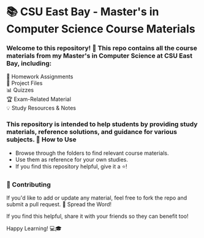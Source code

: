 <h1> 📚 CSU East Bay - Master's in Computer Science Course Materials </h1>

<h3> Welcome to this repository! 🎉 This repo contains all the course materials from my Master's in Computer Science at CSU East Bay, including: </h3>

📝 Homework Assignments <br>
📂 Project Files <br>
📊 Quizzes <br>
🏆 Exam-Related Material <br>
💡 Study Resources & Notes <br>

<h3>This repository is intended to help students by providing study materials, reference solutions, and guidance for various subjects.
🚀 How to Use </h3>

 - Browse through the folders to find relevant course materials. <br>
 - Use them as reference for your own studies. <br>
 - If you find this repository helpful, give it a ⭐! <br>

<h3>🤝 Contributing</h3>

If you'd like to add or update any material, feel free to fork the repo and submit a pull request.
📢 Spread the Word!

If you find this helpful, share it with your friends so they can benefit too!

Happy Learning! 💻🎓
